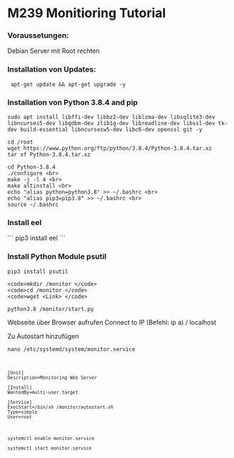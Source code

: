 <h1>M239 Monitioring Tutorial </h1>


<h3>Voraussetungen: </h3>
Debian Server mit Root rechten


<h3>Installation von Updates: </h3>
<code> apt-get update && apt-get upgrade -y </code>


<h3>Installation von Python 3.8.4 and pip </h3>
<code>sudo apt install libffi-dev libbz2-dev liblzma-dev libsqlite3-dev libncurses5-dev libgdbm-dev zlib1g-dev libreadline-dev libssl-dev tk-dev build-essential libncursesw5-dev libc6-dev openssl git -y </code>

```
cd /root
wget https://www.python.org/ftp/python/3.8.4/Python-3.8.4.tar.xz
tar xf Python-3.8.4.tar.xz
```
```
cd Python-3.8.4
./configure <br>
make -j -l 4 <br>
make altinstall <br>
echo "alias python=python3.8" >> ~/.bashrc <br>
echo "alias pip3=pip3.8" >> ~/.bashrc <br>
source ~/.bashrc
```
<h3>Install eel </h3>
```
pip3 install eel
```

<h3>Install Python Module psutil </h3>
<code>pip3 install psutil </code>

```
<code>mkdir /monitor </code>
<code>cd /monitor </code>
<code>wget <Link> </code>
```

<code>python3.8 /monitor/start.py </code>

 Webseite über Browser aufrufen 
Connect to IP (Befehl: ip a) / localhost

Zu Autostart hinzufügen


<code>nano /etc/systemd/system/monitor.service

```
[Unit]
Description=Monitoring Web Server

[Install]
WantedBy=multi-user.target

[Service]
ExecStart=/bin/sh /monitor/autostart.sh
Type=simple
User=root
```

```
systemctl enable monitor.service

systemctl start monitor.service
```
